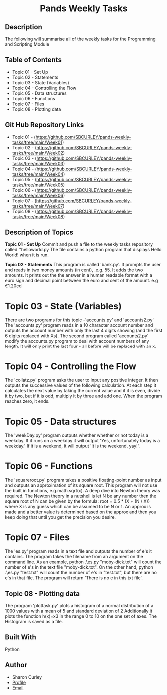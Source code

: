 <h1 align="center">Pands Weekly Tasks</h1>

## Description
The following will summarise all of the weekly tasks for the Programming and Scripting Module

## Table of Contents
- Topic 01 - Set Up
- Topic 02 - Statements
- Topic 03 - State (Variables)
- Topic 04 - Controlling the Flow 
- Topic 05 - Data structures
- Topic 06 - Functions
- Topic 07 - Files
- Topic 08 - Plotting data

## Git Hub Repository Links

- Topic 01 - (https://github.com/SBCURLEY/pands-weekly-tasks/tree/main/Week01)
- Topic 02 - (https://github.com/SBCURLEY/pands-weekly-tasks/tree/main/Week02)
- Topic 03 - (https://github.com/SBCURLEY/pands-weekly-tasks/tree/main/Week03)
- Topic 04 - (https://github.com/SBCURLEY/pands-weekly-tasks/tree/main/Week04)
- Topic 05 - (https://github.com/SBCURLEY/pands-weekly-tasks/tree/main/Week05)
- Topic 06 - (https://github.com/SBCURLEY/pands-weekly-tasks/tree/main/Week06)
- Topic 07 - (https://github.com/SBCURLEY/pands-weekly-tasks/tree/main/Week07)
- Topic 08 - (https://github.com/SBCURLEY/pands-weekly-tasks/tree/main/Week08)

## Description of Topics

**Topic 01 - Set Up**
Commit and push a file to the weekly tasks repository called ''helloworld.py
The file contains a python program that displays Hello World! when it is run.


**Topic 02 - Statements**
This program is called 'bank.py'. It prompts the user and reads in two money amounts (in cent), .e.g. 55.
It adds the two amounts. It prints out the the answer in a human readable format with a euro sign and decimal point between the euro and cent of the amount. e.g €1.20cd


# Topic 03 - State (Variables)
There are two programs for this topic -'accounts.py' and 'accounts2.py' The 'accounts.py' program reads in a 10 character account number and outputs the account number with only the last 4 digits showing (and the first 6 digits replaced with Xs). The second program called 'accounts2.py' modify the accounts.py program to deal with account numbers of any length. It will only print the last four  - all before will be replaced with an x.


# Topic 04 - Controlling the Flow 
The 'collatz.py' program asks the user to input any positive integer. It then outputs the successive values of the following calculation.
At each step it calculates the next value by taking the current value and if it is even, divide it by two, but if it is odd, multiply it by three and add one.
When the program reaches zero, it ends.


# Topic 05 - Data structures
The 'weekDay.py' program outputs whether whether or not today is a weekday. If it runs on a weekday it will output 'Yes, unfortunately today is a weekday.'
If it is a weekend, it will output 'It is the weekend, yay!'.


# Topic 06 - Functions
The 'squareroot.py' program takes a positive floating-point number as input and outputs an approximation of its square root.
This program will not use the built in functions, e.g.math.sqrt(x). A deep dive into Newton theory was required.
The Newton theory in a nutshell is let N be any number then the square root of N can be given by the formula: root = 0.5 * (X + (N / X)) where X is any guess which can be assumed to be N or 1.
An approx is made and a better value is determined based on the approx and then you keep doing that until you get the precision you desire.


# Topic 07 - Files
The 'es.py' program reads in a text file and outputs the number of e's it contains. The program takes the filename from an argument on the command line.
As an example, python .\es.py "moby-dick.txt" will count the number of e's in the text file "moby-dick.txt". 
On the other hand, python .\es.py "test.txt" will count the number of e's in "test.txt", but there are no e's in that file. The program will return 'There is no e in this txt file'.


## Topic 08 - Plotting data

The program 'plottask.py' plots a histogram of a normal distribution of a 1000 values with a mean of 5 and standard deviation of 2
Additionally it plots the function  h(x)=x3 in the range 0 to 10 on the one set of axes. The Histogram is saved as a file. 


## Built With
Python


## Author
- Sharon Curley
- [Profile](https://github.com/SBCURLEY "Sharon Curley")
- [Email](mailto:sbrogancurley@gmail.com?subject=Hi% "Hi!")
